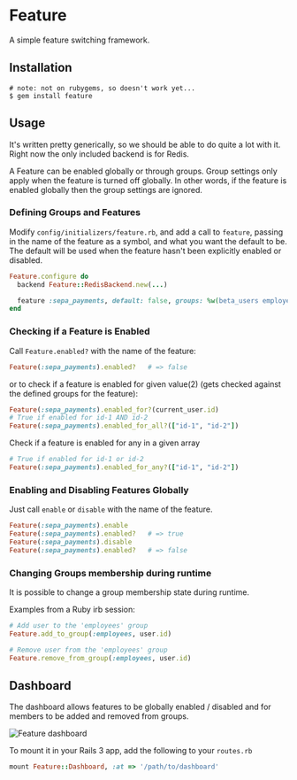 # Feature

A simple feature switching framework.

## Installation

```console
# note: not on rubygems, so doesn't work yet...
$ gem install feature
```

## Usage

It's written pretty generically, so we should be able to do quite a lot with
it. Right now the only included backend is for Redis.

A Feature can be enabled globally or through groups. Group settings only apply
when the feature is turned off globally. In other words, if the feature is
enabled globally then the group settings are ignored.

### Defining Groups and Features

Modify `config/initializers/feature.rb`, and add a call to `feature`, passing
in the name of the feature as a symbol, and what you want the default to be.
The default will be used when the feature hasn't been explicitly enabled or
disabled.

```ruby
Feature.configure do
  backend Feature::RedisBackend.new(...)

  feature :sepa_payments, default: false, groups: %w(beta_users employees)
end
```

### Checking if a Feature is Enabled

Call `Feature.enabled?` with the name of the feature:

```ruby
Feature(:sepa_payments).enabled?   # => false
```

or to check if a feature is enabled for given value(2) (gets checked against
the defined groups for the feature):

```ruby
Feature(:sepa_payments).enabled_for?(current_user.id)
# True if enabled for id-1 AND id-2
Feature(:sepa_payments).enabled_for_all?(["id-1", "id-2"])
```

Check if a feature is enabled for any in a given array

```ruby
# True if enabled for id-1 or id-2
Feature(:sepa_payments).enabled_for_any?(["id-1", "id-2"])
```

### Enabling and Disabling Features Globally

Just call `enable` or `disable` with the name of the feature.

```ruby
Feature(:sepa_payments).enable
Feature(:sepa_payments).enabled?   # => true
Feature(:sepa_payments).disable
Feature(:sepa_payments).enabled?   # => false
```
### Changing Groups membership during runtime

It is possible to change a group membership state during runtime.

Examples from a Ruby irb session:

```ruby
# Add user to the 'employees' group
Feature.add_to_group(:employees, user.id)

# Remove user from the 'employees' group
Feature.remove_from_group(:employees, user.id)
```

## Dashboard

The dashboard allows features to be globally enabled / disabled and for
members to be added and removed from groups.

![Feature dashboard](http://gc-misc.s3.amazonaws.com/images/feature-dashboard.png)

To mount it in your Rails 3 app, add the following to your `routes.rb`

```ruby
mount Feature::Dashboard, :at => '/path/to/dashboard'
```

